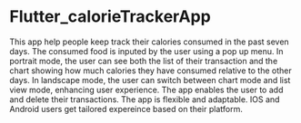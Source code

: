 # Flutter_calorieTrackerApp
This app help people keep track their calories consumed in the past seven days. 
The consumed food is inputed by the user using a pop up menu. In portrait mode, the user can see both the list of their transaction and the chart showing how much calories they have consumed relative to the other days. In landscape mode, the user can switch between chart mode and list view mode, enhancing user experience.
The app enables the user to add and delete their transactions.
The app is flexible and adaptable. IOS and Android users get tailored expereince based on their platform.
